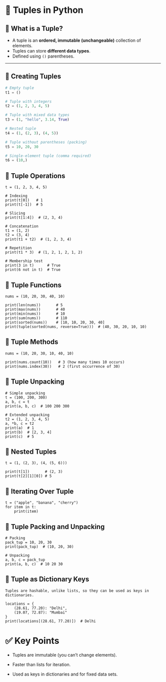 # 📘 Tuples in Python

## 🔹 What is a Tuple?
- A tuple is an **ordered, immutable (unchangeable)** collection of elements.  
- Tuples can store **different data types**.  
- Defined using `()` parentheses.  

---

## 🔹 Creating Tuples
```python
# Empty tuple
t1 = ()

# Tuple with integers
t2 = (1, 2, 3, 4, 5)

# Tuple with mixed data types
t3 = (1, "hello", 3.14, True)

# Nested tuple
t4 = (1, (2, 3), (4, 5))

# Tuple without parentheses (packing)
t5 = 10, 20, 30

# Single-element tuple (comma required)
t6 = (10,)
```

## 🔹 Tuple Operations
```
t = (1, 2, 3, 4, 5)

# Indexing
print(t[0])   # 1
print(t[-1])  # 5

# Slicing
print(t[1:4])  # (2, 3, 4)

# Concatenation
t1 = (1, 2)
t2 = (3, 4)
print(t1 + t2)  # (1, 2, 3, 4)

# Repetition
print(t1 * 3)  # (1, 2, 1, 2, 1, 2)

# Membership test
print(3 in t)      # True
print(6 not in t)  # True
```

## 🔹 Tuple Functions
```
nums = (10, 20, 30, 40, 10)

print(len(nums))       # 5
print(max(nums))       # 40
print(min(nums))       # 10
print(sum(nums))       # 110
print(sorted(nums))    # [10, 10, 20, 30, 40]
print(tuple(sorted(nums, reverse=True)))  # (40, 30, 20, 10, 10)
```

## 🔹 Tuple Methods
```
nums = (10, 20, 30, 10, 40, 10)

print(nums.count(10))   # 3 (how many times 10 occurs)
print(nums.index(30))   # 2 (first occurrence of 30)
```
## 🔹 Tuple Unpacking
```
# Simple unpacking
t = (100, 200, 300)
a, b, c = t
print(a, b, c)  # 100 200 300

# Extended unpacking
t2 = (1, 2, 3, 4, 5)
a, *b, c = t2
print(a)  # 1
print(b)  # [2, 3, 4]
print(c)  # 5
```
## 🔹 Nested Tuples
```
t = (1, (2, 3), (4, (5, 6)))

print(t[1])       # (2, 3)
print(t[2][1][0]) # 5
```
## 🔹 Iterating Over Tuple
```
t = ("apple", "banana", "cherry")
for item in t:
    print(item)
```
## 🔹 Tuple Packing and Unpacking
```
# Packing
pack_tup = 10, 20, 30
print(pack_tup)  # (10, 20, 30)

# Unpacking
a, b, c = pack_tup
print(a, b, c)  # 10 20 30
```
## 🔹 Tuple as Dictionary Keys
```
Tuples are hashable, unlike lists, so they can be used as keys in dictionaries.

locations = {
    (28.61, 77.20): "Delhi",
    (19.07, 72.87): "Mumbai"
}
print(locations[(28.61, 77.20)])  # Delhi
```
# ✅ Key Points

* Tuples are immutable (you can’t change elements).

* Faster than lists for iteration.

* Used as keys in dictionaries and for fixed data sets.